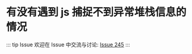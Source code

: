 # 有没有遇到 js 捕捉不到异常堆栈信息的情况



::: tip Issue 
 欢迎在 Issue 中交流与讨论: [Issue 245](https://github.com/shfshanyue/Daily-Question/issues/245) 
:::



